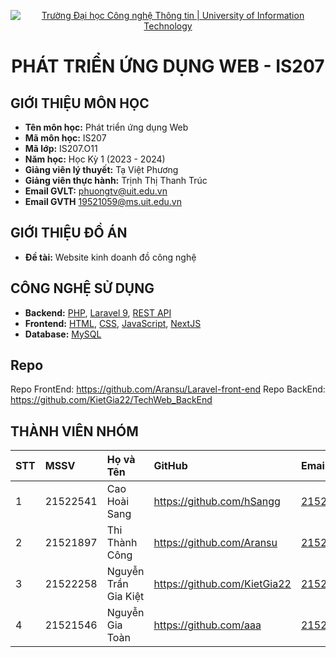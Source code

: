 <p align="center">
  <a href="https://www.uit.edu.vn/" title="Trường Đại học Công nghệ Thông tin" style="border: none;">
    <img src="https://i.imgur.com/WmMnSRt.png" alt="Trường Đại học Công nghệ Thông tin | University of Information Technology">
  </a>
</p>

<h1 align="center"><b>PHÁT TRIỂN ỨNG DỤNG WEB - IS207</b></h1>
<!--  -->

## GIỚI THIỆU MÔN HỌC

-   **Tên môn học:** Phát triển ứng dụng Web
-   **Mã môn học:** IS207
-   **Mã lớp:** IS207.O11
-   **Năm học:** Học Kỳ 1 (2023 - 2024)
-   **Giảng viên lý thuyết:** Tạ Việt Phương
-   **Giảng viên thực hành:** Trịnh Thị Thanh Trúc
-   **Email GVLT:** phuongtv@uit.edu.vn
-   **Email GVTH** 19521059@ms.uit.edu.vn

## GIỚI THIỆU ĐỒ ÁN

-   **Đề tài:** Website kinh doanh đồ công nghệ

## CÔNG NGHỆ SỬ DỤNG

-   **Backend:** [PHP](https://www.php.net/), [Laravel 9](https://laravel.com/), [REST API](https://restfulapi.net/)
-   **Frontend:** [HTML](https://developer.mozilla.org/en-US/docs/Web/HTML), [CSS](https://developer.mozilla.org/en-US/docs/Web/CSS), [JavaScript](https://www.javascript.com/), [NextJS](https://nextjs.org/docs)
-   **Database:** [MySQL](https://www.mysql.com/)

## Repo
Repo FrontEnd: https://github.com/Aransu/Laravel-front-end
Repo BackEnd: https://github.com/KietGia22/TechWeb_BackEnd

## THÀNH VIÊN NHÓM

| STT | MSSV     | Họ và Tên            | GitHub                       | Email                  |
| :-- | :------- | :------------------- | :--------------------------- | :--------------------- |
| 1   | 21522541 | Cao Hoài Sang        | https://github.com/hSangg    | 21522541@gm.uit.edu.vn |
| 2   | 21521897 | Thi Thành Công       | https://github.com/Aransu    | 21521897@gm.uit.edu.vn |
| 3   | 21522258 | Nguyễn Trần Gia Kiệt | https://github.com/KietGia22 | 21522258@gm.uit.edu.vn |
| 4   | 21521546 | Nguyễn Gia Toàn      | https://github.com/aaa       | 21521546@gm.uit.edu.vn |
